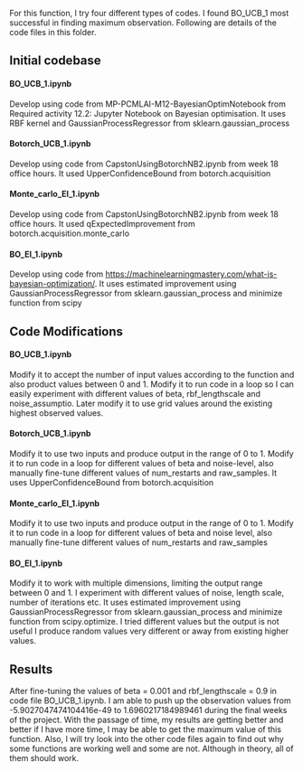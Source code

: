 For this function, I try four different types of codes. I found BO_UCB_1 most successful in finding maximum observation. Following are details of the code files in this folder. 
 
## Initial codebase 

#### BO_UCB_1.ipynb 
Develop using code from MP-PCMLAI-M12-BayesianOptimNotebook from Required activity 12.2: Jupyter Notebook on Bayesian optimisation. It uses RBF kernel and GaussianProcessRegressor from sklearn.gaussian_process 

#### Botorch_UCB_1.ipynb  
Develop using code from CapstonUsingBotorchNB2.ipynb from week 18 office hours. It used  UpperConfidenceBound from botorch.acquisition 

#### Monte_carlo_EI_1.ipynb 
Develop using code from CapstonUsingBotorchNB2.ipynb from week 18 office hours. It used  qExpectedImprovement from botorch.acquisition.monte_carlo 

#### BO_EI_1.ipynb 
Develop using code from https://machinelearningmastery.com/what-is-bayesian-optimization/. It uses estimated improvement using GaussianProcessRegressor from sklearn.gaussian_process and minimize function from scipy 

## Code Modifications 
 
#### BO_UCB_1.ipynb  
Modify it to accept the number of input values according to the function and also product values between 0 and 1. Modify it to run code in a loop so I can easily experiment with different values of beta, rbf_lengthscale and noise_assumptio.  Later modify it to use grid values around the existing highest observed values. 
 
#### Botorch_UCB_1.ipynb 
Modify it to use two inputs and produce output in the range of 0 to 1. Modify it to run code in a loop for different values of beta and noise-level, also manually fine-tune different values of num_restarts and raw_samples. It uses UpperConfidenceBound from botorch.acquisition 

#### Monte_carlo_EI_1.ipynb 
Modify it to use two inputs and produce output in the range of 0 to 1. Modify it to run code in a loop for different values of beta and noise level, also manually fine-tune different values of num_restarts and raw_samples 
   
#### BO_EI_1.ipynb 
Modify it to work with multiple dimensions, limiting the output range between 0 and 1. I experiment with different values of noise, length scale, number of iterations etc. It uses estimated improvement using GaussianProcessRegressor from sklearn.gaussian_process and minimize function from scipy.optimize. I tried different values but the output is not useful I produce random values very different or away from existing higher values. 

## Results 
After fine-tuning the values of beta = 0.001 and rbf_lengthscale = 0.9 in code file BO_UCB_1.ipynb. I am able to push up the observation values from -5.9027047474104416e-49 to 1.6960217184989461 during the final weeks of the project. With the passage of time, my results are getting better and better if I have more time, I may be able to get the maximum value of this function. Also, I will try look into the other code files again to find out why some functions are working well and some are not. Although in theory, all of them should work. 
